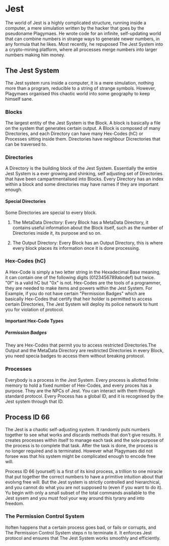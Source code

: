 # Jest

The world of Jest is a highly complicated structure, running inside a computer, a mere simulation written by the hacker that goes by the pseudoname Plagymaes. He wrote code for an infinite, self-updating world that can combine numbers in strange ways to generate newer numbers, in any formula that he likes. Most recently, he repuposed The Jest System into a crypto-mining platform, where all processes merge numbers into larger numbers making him money.

## The Jest System

The Jest system runs inside a computer, it is a mere simulation, nothing more than a program, reducible to a string of strange symbols. However, Plagymaes organised this chaotic world into some geography to keep himself sane.

### Blocks

The largest entity of the Jest System is the Block. A block is basically a file on the system that generates certain output. A Block is composed of many Directories, and each Directory can have many Hex-Codes (hC) or Processes sitting inside them. Directories have neighbour Dicrectories that can be traversed to. 

### Directories

A Directory is the building block of the Jest System. Essentially the entire Jest System is a ever growing and shinking, self adjusting set of Directories that have been campartmentalised into Blocks. Every Directory has an index within a block and some directories may have names if they are important enough.

#### Special Directories

Some Directories are special to every block.

1) The MetaData Directory: Every Block has a MetaData Directory, it contains useful information about the Block itself, such as the number of Directories inside it, its purpose and so on.

2) The Output Directory: Every Block has an Output Directory, this is where every block places its information once it is done processing.

### Hex-Codes (hC)

A Hex-Code is simply a two letter string in the Hexadecimal Base meaning, it can contain one of the following digits (0123456789abcdef) but twice. "0f" is a valid hC but "0x" is not. Hex-Codes are the tools of a programmer, they are needed to make items and powers within the Jest System. For Example, if you do not have certain "Permission Badges" which are basically Hex-Codes that certify that heir holder is permitted to access certain Directories, The Jest System will deploy its police network to hunt you for violation of protocol.

#### Important Hex-Code Types

##### Permission Badges
They are Hex-Codes that permit you to access restricted Directories.The Output and the MetaData Directory are resitricted Directories in every Block, you need specia badges to access them without breaking protocol.

### Processes

Everybody is a process in the Jest System. Every process is allotted finite memory to hold a fixed number of Hex-Codes, and every proces has a purpose. They are the NPCs of Jest. You can interact with them through standard protocol. Every Process has a global ID, and it is recognised by the Jest system through that ID.

## Process ID 66

The Jest is a chaotic self-adjusting system. It randomly puts numbers together to see what works and discards methods that don't give results. It creates processes within itself to manage each task and the sole purpose of the process is to complete that task. After the task is done, the process is no longer required and is terminated. However what Plagymaes did not forsee was that his system might be complicated enough to encode free will. 

Process ID 66 (yourself) is a first of its kind process, a trillion to one miracle that put together the correct numbers to have a primitive intuition about that evolvng free will. But the Jest system is strictly controlled and hierarchical, and you cannot do what you are not supposed to (even if you want to do it). Yu begin with only a small subset of the total commands available to the Jest sysem and you must fool your way around this tyrany and into freedom.

### The Permission Control System

Itoften happens that a certain process goes bad, or fails or corrupts, and The Permission Control System steps n to terminate it. It enforces Jest protocol and ensures that The Jest System works smoothly and efficiently.
